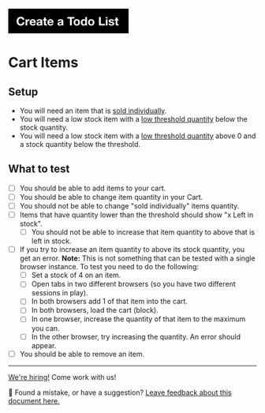 [![Create Todo list](https://raw.githubusercontent.com/senadir/todo-my-markdown/master/public/github-button.svg?sanitize=true)](https://git-todo.netlify.app/create)

# Cart Items

## Setup

- You will need an item that is [sold individually](https://docs.woocommerce.com/wp-content/uploads/2016/06/disable-stock-mgmt.png).
- You will need a low stock item with a [low threshold quantity](https://docs.woocommerce.com/wp-content/uploads/2016/06/simpleproduct-inventory.png) below the stock quantity.
- You will need a low stock item with a [low threshold quantity](https://docs.woocommerce.com/wp-content/uploads/2016/06/simpleproduct-inventory.png) above 0 and a stock quantity below the threshold.

## What to test

- [ ] You should be able to add items to your cart.
- [ ] You should be able to change item quantity in your Cart.
- [ ] You should not be able to change "sold individually" items quantity.
- [ ] Items that have quantity lower than the threshold should show "x Left in stock".
	- [ ] You should not be able to increase that item quantity to above that is left in stock.
- [ ] If you try to increase an item quantity to above its stock quantity, you get an error. **Note:** This is not something that can be tested with a single browser instance. To test you need to do the following:
  - [ ] Set a stock of 4 on an item.
  - [ ] Open tabs in two different browsers (so you have two different sessions in play).
  - [ ] In both browsers add 1 of that item into the cart.
  - [ ] In both browsers, load the cart (block).
  - [ ] In one browser, increase the quantity of that item to the maximum you can.
  - [ ] In the other browser, try increasing the quantity. An error should appear.
- [ ] You should be able to remove an item.

<!-- FEEDBACK -->
---

[We're hiring!](https://woocommerce.com/careers/) Come work with us!

🐞 Found a mistake, or have a suggestion? [Leave feedback about this document here.](https://github.com/woocommerce/woocommerce-gutenberg-products-block/issues/new?assignees=&labels=type%3A+documentation&template=--doc-feedback.md&title=Feedback%20on%20./docs/testing/cart-checkout/items.md)
<!-- /FEEDBACK -->

